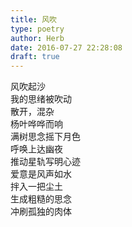 ```yaml
---  
title: 风吹  
type: poetry  
author: Herb  
date: 2016-07-27 22:28:08  
draft: true
---  
```

风吹起沙  
我的思绪被吹动  
散开，混杂    
杨叶哗哗而响  
满树思念摇下月色  
呼唤上达幽夜  
推动星轨写明心迹    
爱意是风声如水  
拌入一把尘土  
生成粗糙的思念  
冲刷孤独的肉体